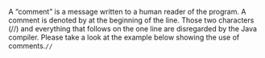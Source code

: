 A “comment” is a message written to a human reader of the program. A comment is denoted by at the beginning of the line. Those two characters (//) and everything that follows on the one line are disregarded by the Java compiler. Please take a look at the example below showing the use of comments.`//`

